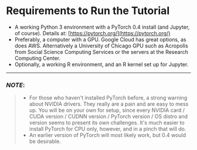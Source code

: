 # Requirements to Run the Tutorial


- A working Python 3 environment with a PyTorch 0.4 install (and Jupyter, of course). Details at: [https://pytorch.org/](https://pytorch.org/)
- Preferably, a computer with a GPU. Google Cloud has great options, as does AWS. Alternatively a University of Chicago GPU such as Acropolis from Social Science Computing Services or the servers at the Research Computing Center.
- Optionally, a working R environment, and an R kernel set up for Jupyter.

---

### *NOTE*: 

> - For those who haven't installed PyTorch before, a strong warning about NVIDIA drivers. They really are a pain and are easy to mess up. You will be on your own for setup, since every NVIDIA card / CUDA version / CUDNN version / PyTorch version / OS distro and version seems to present its own challenges. It's much easier to install PyTorch for CPU only, however, and in a pinch that will do.
> - An earlier version of PyTorch will most likely work, but 0.4 would be desirable.
